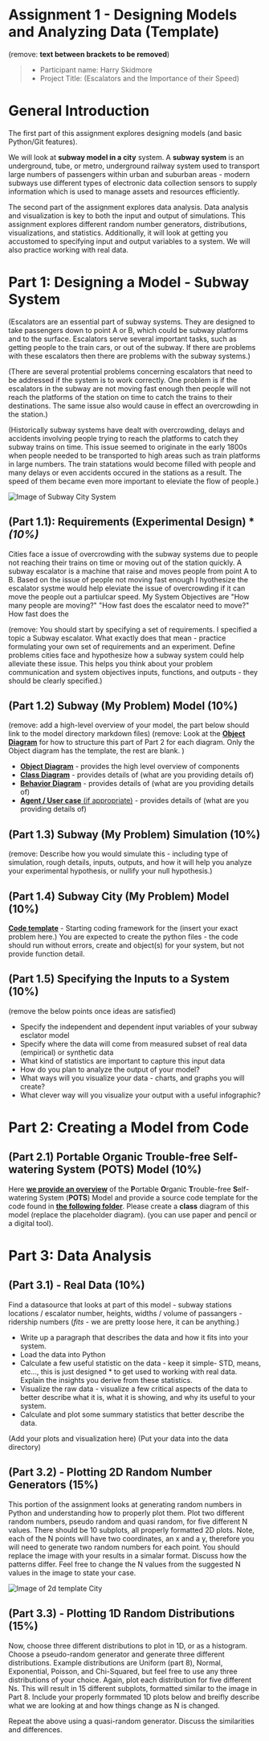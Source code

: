 # Assignment 1 - Designing Models and Analyzing Data (Template)
(remove: **text between brackets to be removed**)

> * Participant name: Harry Skidmore
> * Project Title: (Escalators and the Importance of their Speed)

# General Introduction

The first part of this assignment explores designing models (and basic Python/Git features). 

We will look at **subway model in a city** system. A **subway system** is an underground, tube, or metro, underground railway system used to transport large numbers of passengers within urban and suburban areas - modern subways use different types of electronic data collection sensors to supply information which is used to manage assets and resources efficiently. 

The second part of the assignment explores data analysis. Data analysis and visualization is key to both the input and output of simulations. This assignment explores different random number generators, distributions, visualizations, and statistics. Additionally, it will look at getting you accustomed to specifying input and output variables to a system. We will also practice working with real data.


# Part 1: Designing a Model - Subway System

(Escalators are an essential part of subway systems. They are designed to take passengers down to point A or B, which could be subway platforms and to the surface. Escalators serve several important tasks, such as getting people to the train cars, or out of the subway. If there are problems with these escalators then there are problems with the subway systems.)


(There are several protential problems concerning escalators that need to be addressed if the system is to work correctly. One problem is if the escalators in the subway are not moving fast enough then people will not reach the platforms of the station on time to catch the trains to their destinations. The same issue also would cause in effect an overcrowding in the station.) 

(Historically subway systems have dealt with overcrowding, delays and accidents involving people trying to reach the platforms to catch they subway trains on time. This issue seemed to originate in the early 1800s when people needed to be transported to high areas such as train platforms in large numbers. The train statations would become filled with people and many delays or even accidents occured in the stations as a result. The speed of them became even more important to eleviate the flow of people.)


![Image of Subway City System](images/subway_model.png)

## (Part 1.1): Requirements (Experimental Design) **(10%)*

Cities face a issue of overcrowding with the subway systems due to people not reaching their trains on time or moving out of the station quickly. A subway escalator is a machine that raise and moves people from point A to B. Based on the issue of people not moving fast enough I hyothesize the escalator systme would help eleviate the issue of overcrowding if it can move the people out a partiulcar speed. My System Objectives are "How many people are moving?" "How fast does the escalator need to move?" How fast does the  

(remove: You should start by specifying a set of requirements. I specified a topic a Subway escalator. What exactly does that mean - practice formulating your own set of requirements and an experiment. Define problems cities face and hypothesize how a subway system could help alleviate these issue. This helps you think about your problem communication and system objectives inputs, functions, and outputs - they should be clearly specified.)

## (Part 1.2) Subway (My Problem) Model **(10%)**

(remove: add a high-level overview of your model, the part below should link to the model directory markdown files)
(remove: Look at the [**Object Diagram**](model/object_diagram.md) for how to structure this part of Part 2 for each diagram. Only the Object diagram has the template, the rest are blank. )

* [**Object Diagram**](model/object_diagram.md) - provides the high level overview of components
* [**Class Diagram**](model/class_diagram.md) - provides details of (what are you providing details of)
* [**Behavior Diagram**](model/behavior_diagram.md) - provides details of (what are you providing details of)
* [**Agent / User case** (if appropriate)](model/agent_usecase_diagram.md) - provides details of (what are you providing details of)

## (Part 1.3) Subway (My Problem) Simulation **(10%)**

(remove: Describe how you would simulate this - including type of simulation, rough details, inputs, outputs, and how it will help you analyze your experimental hypothesis, or nullify your null hypothesis.)


## (Part 1.4) Subway City (My Problem) Model **(10%)**
[**Code template**](code/README.md) - Starting coding framework for the (insert your exact problem here.)
You are expected to create the python files - the code should run without errors, create and object(s) for your system, but not provide function detail.



## (Part 1.5) Specifying the Inputs to a System **(10%)**

(remove the below points once ideas are satisfied)
* Specify the independent and dependent input variables of your subway esclator model
* Specify where the data will come from measured subset of real data (empirical) or synthetic data
* What kind of statistics are important to capture this input data
* How do you plan to analyze the output of your model?
* What ways will you visualize your data - charts, and graphs you will create?
* What clever way will you visualize your output with a useful infographic?



# Part 2: Creating a Model from Code

## (Part 2.1) **P**ortable **O**rganic **T**rouble-free **S**elf-watering System (**POTS**) Model **(10%)**
Here [**we provide an overview**](code/POTS_system/README.md) of the **P**ortable **O**rganic **T**rouble-free **S**elf-watering System (**POTS**) Model and provide a source code template for the code found in  [**the following folder**](code/POTS_system/). Please create a **class** diagram of this model (replace the placeholder diagram). (you can use paper and pencil or a digital tool).



# Part 3: Data Analysis

## (Part 3.1) - Real Data **(10%)**

Find a datasource that looks at part of this model - subway stations locations / escalator number, heights, widths / volume of passangers - ridership numbers   (*fits* - we are pretty loose here, it can be anything.)

* Write up a paragraph that describes the data and how it fits into your system.
* Load the data into Python
* Calculate a few useful statistic on the data - keep it simple- STD, means, etc..., this is just designed * to get used to working with real data. Explain the insights you derive from these statistics.
* Visualize the raw data - visualize a few critical aspects of the data to better describe what it is, what it is showing, and why its useful to your system.
* Calculate and plot some summary statistics that better describe the data.

(Add your plots and visualization here)
(Put your data into the data directory)


## (Part 3.2) -  Plotting 2D Random Number Generators **(15%)**

This portion of the assignment looks at generating random numbers in Python and understanding how to properly plot them. Plot two different random numbers, pseudo random and quasi random, for five different N values. There should be 10 subplots, all properly formatted 2D plots. Note, each of the N points will have two coordinates, an x and a y, therefore you will need to generate two random numbers for each point. You should replace the image with your results in a simalar format. Discuss how the patterns differ. Feel free to change the N values from the suggested N values in the image to state your case.

![Image of 2d template City](images/2Dtemplate.png)


## (Part 3.3) -  Plotting 1D Random Distributions **(15%)**

Now, choose three different distributions to plot in 1D, or as a histogram. Choose a pseudo-random generator and generate three different distributions. Example distributions are Uniform (part 8), Normal, Exponential, Poisson, and Chi-Squared, but feel free to use any three distributions of your choice. Again, plot each distribution for five different Ns. This will result in 15 different subplots, formatted similar to the image in Part 8. Include your properly formmated 1D plots below and breifly describe what we are looking at and how things change as N is changed.

Repeat the above using a quasi-random generator. Discuss the similarities and differences.
